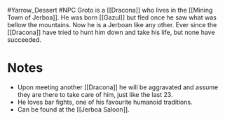 #Yarrow_Dessert #NPC 
Groto is a [[Dracona]] who lives in the [[Mining Town of Jerboa]]. He was born [[Gazul]] but fled once he saw what was bellow the mountains. Now he is a Jerboan like any other. Ever since the [[Dracona]] have tried to hunt him down and take his life, but none have succeeded. 
# Notes
- Upon meeting another [[Dracona]] he will be aggravated and assume they are there to take care of him, just like the last 23.
- He loves bar fights, one of his favourite humanoid traditions.
- Can be found at the [[Jerboa Saloon]].